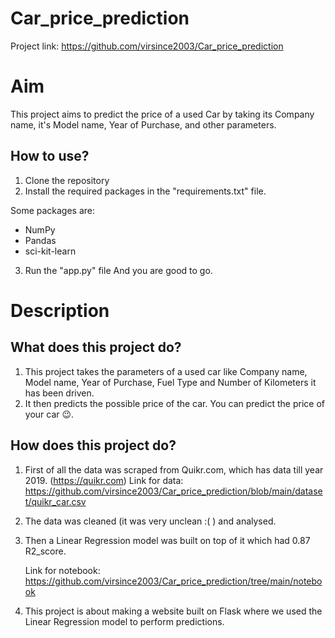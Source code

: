 # Car_price_prediction

Project link: https://github.com/virsince2003/Car_price_prediction

# Aim

This project aims to predict the price of a used Car by taking its Company name, it's Model name, Year of Purchase, and other parameters.

## How to use?

1. Clone the repository
2. Install the required packages in the "requirements.txt" file.

Some packages are:
 - NumPy 
 - Pandas 
 - sci-kit-learn

3. Run the "app.py" file
And you are good to go. 

# Description

## What does this project do?

1. This project takes the parameters of a used car like Company name, Model name, Year of Purchase, Fuel Type and Number of Kilometers it has been driven.
2. It then predicts the possible price of the car. You can predict the price of your car 😉.

## How does this project do?

1. First of all the data was scraped from Quikr.com, which has data till year 2019. (https://quikr.com) 
    Link for data: https://github.com/virsince2003/Car_price_prediction/blob/main/dataset/quikr_car.csv
2. The data was cleaned (it was very unclean :( ) and analysed.

3. Then a Linear Regression model was built on top of it which had 0.87 R2_score.

    Link for notebook: https://github.com/virsince2003/Car_price_prediction/tree/main/notebook

4. This project is about making a website built on  Flask where we used the Linear Regression model to perform predictions.
